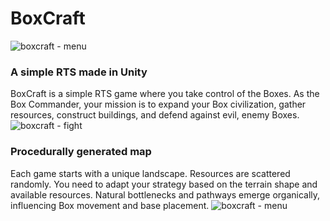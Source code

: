 # BoxCraft
![boxcraft - menu](https://github.com/hlepps/BoxCraft/assets/44844164/74a1b887-f4a4-47ab-be59-38622bdaef32)


### A simple RTS made in Unity
BoxCraft is a simple RTS game where you take control of the Boxes. As the Box Commander, your mission is to expand your Box civilization, gather resources, construct buildings, and defend against evil, enemy Boxes.
![boxcraft - fight](https://github.com/hlepps/BoxCraft/assets/44844164/08ec3208-bb2e-41ea-8142-b3c631bc1de8)


### Procedurally generated map
Each game starts with a unique landscape. Resources are scattered randomly. You need to adapt your strategy based on the terrain shape and available resources. Natural bottlenecks and pathways emerge organically, influencing Box movement and base placement.
![boxcraft - menu](https://github.com/hlepps/BoxCraft/assets/44844164/280000c3-de70-4bc6-8efb-29253b29fdbe)
